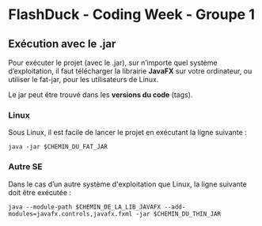 # **FlashDuck** - Coding Week - Groupe 1

## Exécution avec le .jar

Pour exécuter le projet (avec le .jar), sur n’importe quel système d’exploitation, il faut télécharger la librairie **JavaFX** sur votre ordinateur, ou utiliser le fat-jar, pour les utilisateurs de Linux. 

Le jar peut être trouvé dans les **versions du code** (tags).

### Linux

Sous Linux, il est facile de lancer le projet en exécutant la ligne suivante :

```shell
java -jar $CHEMIN_DU_FAT_JAR
```

### Autre SE

Dans le cas d’un autre système d'exploitation que Linux, la ligne suivante doit être exécutée :

```shell
java --module-path $CHEMIN_DE_LA_LIB_JAVAFX --add-modules=javafx.controls,javafx.fxml -jar $CHEMIN_DU_THIN_JAR
```
